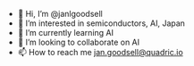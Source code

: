- 👋 Hi, I’m @janlgoodsell
- 👀 I’m interested in semiconductors, AI, Japan
- 🌱 I’m currently learning AI
- 💞️ I’m looking to collaborate on AI
- 📫 How to reach me jan.goodsell@quadric.io

<!---
janlgoodsell/janlgoodsell is a ✨ special ✨ repository because its `README.md` (this file) appears on your GitHub profile.
You can click the Preview link to take a look at your changes.
--->
